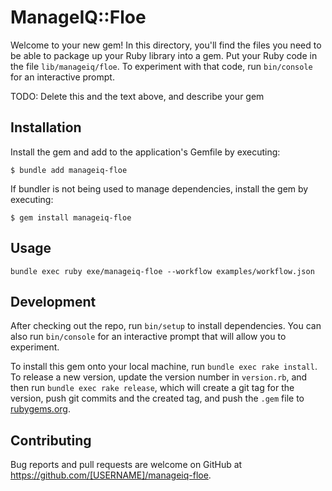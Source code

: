 # ManageIQ::Floe

Welcome to your new gem! In this directory, you'll find the files you need to be able to package up your Ruby library into a gem. Put your Ruby code in the file `lib/manageiq/floe`. To experiment with that code, run `bin/console` for an interactive prompt.

TODO: Delete this and the text above, and describe your gem

## Installation

Install the gem and add to the application's Gemfile by executing:

    $ bundle add manageiq-floe

If bundler is not being used to manage dependencies, install the gem by executing:

    $ gem install manageiq-floe

## Usage

```
bundle exec ruby exe/manageiq-floe --workflow examples/workflow.json
```

## Development

After checking out the repo, run `bin/setup` to install dependencies. You can also run `bin/console` for an interactive prompt that will allow you to experiment.

To install this gem onto your local machine, run `bundle exec rake install`. To release a new version, update the version number in `version.rb`, and then run `bundle exec rake release`, which will create a git tag for the version, push git commits and the created tag, and push the `.gem` file to [rubygems.org](https://rubygems.org).

## Contributing

Bug reports and pull requests are welcome on GitHub at https://github.com/[USERNAME]/manageiq-floe.
